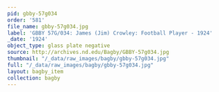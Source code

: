 ```yaml
---
pid: gbby-57g034
order: '581'
file_name: gbby-57g034.jpg
label: 'GBBY 57G/034: James (Jim) Crowley: Football Player - 1924'
_date: '1924'
object_type: glass plate negative
source: http://archives.nd.edu/Bagby/GBBY-57g034.jpg
thumbnail: "/_data/raw_images/bagby/gbby-57g034.jpg"
full: "/_data/raw_images/bagby/gbby-57g034.jpg"
layout: bagby_item
collection: bagby
---
```

